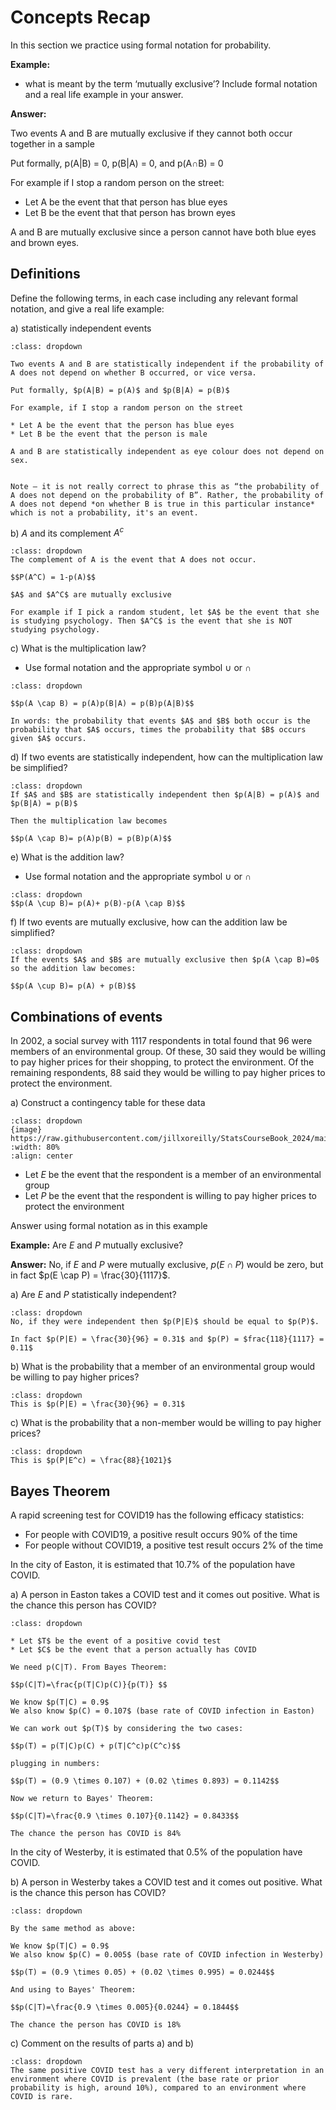 # Concepts Recap


In this section we practice using formal notation for probability.

**Example:**

* what is meant by the term ‘mutually exclusive’? Include formal notation and a real life example in your answer.

**Answer:**

Two events A and B are mutually exclusive if they cannot both occur together in a sample

Put formally, p(A|B) = 0, p(B|A) = 0, and p(A∩B) = 0

For example if I stop a random person on the street:

* Let A be the event that that person has blue eyes
* Let B be the event that that person has brown eyes

A and B are mutually exclusive since a person cannot have both blue eyes and brown eyes.

## Definitions

Define the following terms, in each case including any relevant formal notation, and give a real life example:

a) statistically independent events

```{admonition} Click to reveal answer
:class: dropdown

Two events A and B are statistically independent if the probability of A does not depend on whether B occurred, or vice versa. 

Put formally, $p(A|B) = p(A)$ and $p(B|A) = p(B)$

For example, if I stop a random person on the street

* Let A be the event that the person has blue eyes
* Let B be the event that the person is male

A and B are statistically independent as eye colour does not depend on sex.


Note – it is not really correct to phrase this as “the probability of A does not depend on the probability of B”. Rather, the probability of A does not depend *on whether B is true in this particular instance* which is not a probability, it's an event. 
```

b) $A$ and its complement $A^c$ 

```{admonition} Click to reveal answer
:class: dropdown
The complement of A is the event that A does not occur.

$$P(A^C) = 1-p(A)$$

$A$ and $A^C$ are mutually exclusive

For example if I pick a random student, let $A$ be the event that she is studying psychology. Then $A^C$ is the event that she is NOT studying psychology.

```

c) What is the multiplication law? 	

* Use formal notation and the appropriate symbol $\cup$ or $\cap$


```{admonition} Click to reveal answer
:class: dropdown

$$p(A \cap B) = p(A)p(B|A) = p(B)p(A|B)$$

In words: the probability that events $A$ and $B$ both occur is the probability that $A$ occurs, times the probability that $B$ occurs given $A$ occurs.

```


d) If two events are statistically independent, how can the multiplication law be simplified?

```{admonition} Click to reveal answer
:class: dropdown
If $A$ and $B$ are statistically independent then $p(A|B) = p(A)$ and $p(B|A) = p(B)$

Then the multiplication law becomes 

$$p(A \cap B)= p(A)p(B) = p(B)p(A)$$

```

e) 	What is the addition law?

* Use formal notation and the appropriate symbol $\cup$ or $\cap$

```{admonition} Click to reveal answer
:class: dropdown
$$p(A \cup B)= p(A)+ p(B)-p(A \cap B)$$
```

f) If two events are mutually exclusive, how can the addition law be simplified?

```{admonition} Click to reveal answer
:class: dropdown
If the events $A$ and $B$ are mutually exclusive then $p(A \cap B)=0$ so the addition law becomes:

$$p(A \cup B)= p(A) + p(B)$$

```





## Combinations of events

In 2002, a social survey with 1117 respondents in total found that 96 were members of an environmental group. Of these, 30 said they would be willing to pay higher prices for their shopping, to protect the environment. Of the remaining respondents, 88 said they would be willing to pay higher prices to protect the environment.

a) Construct a contingency table for these data

```{admonition} Click to reveal answer
:class: dropdown
{image} https://raw.githubusercontent.com/jillxoreilly/StatsCourseBook_2024/main/images/Chp9_ExerciseTable.png
:width: 80%
:align: center
```

* Let $E$ be the event that the respondent is a member of an environmental group
* Let $P$ be the event that the respondent is willing to pay higher prices to protect the environment

Answer using formal notation as in this example

**Example:** Are $E$ and $P$ mutually exclusive?

**Answer:** No, if $E$ and $P$ were mutually exclusive, $p(E \cap P)$ would be zero, but in fact $p(E \cap P) = \frac{30}{1117}$. 

a) Are $E$ and $P$ statistically independent?

```{admonition} Click to reveal answer
:class: dropdown
No, if they were independent then $p(P|E)$ should be equal to $p(P)$. 

In fact $p(P|E) = \frac{30}{96} = 0.31$ and $p(P) = $frac{118}{1117} = 0.11$

```

b) What is the probability that a member of an environmental group would be willing to pay higher prices?

```{admonition} Click to reveal answer
:class: dropdown
This is $p(P|E) = \frac{30}{96} = 0.31$

```

c) What is the probability that a non-member would be willing to pay higher prices?

```{admonition} Click to reveal answer
:class: dropdown
This is $p(P|E^c) = \frac{88}{1021}$

```


## Bayes Theorem

A rapid screening test for COVID19 has the following efficacy statistics:

* For people with COVID19, a positive result occurs 90% of the time
* For people without COVID19, a positive test result occurs 2% of the time

In the city of Easton, it is estimated that 10.7% of the population have COVID.

a) A person in Easton takes a COVID test and it comes out positive. What is the chance this person has COVID?

```{admonition} Click to reveal answer
:class: dropdown

* Let $T$ be the event of a positive covid test
* Let $C$ be the event that a person actually has COVID

We need p(C|T). From Bayes Theorem:

$$p(C|T)=\frac{p(T|C)p(C)}{p(T)} $$

We know $p(T|C) = 0.9$
We also know $p(C) = 0.107$ (base rate of COVID infection in Easton)

We can work out $p(T)$ by considering the two cases:

$$p(T) = p(T|C)p(C) + p(T|C^c)p(C^c)$$

plugging in numbers:

$$p(T) = (0.9 \times 0.107) + (0.02 \times 0.893) = 0.1142$$

Now we return to Bayes' Theorem:

$$p(C|T)=\frac{0.9 \times 0.107}{0.1142} = 0.8433$$

The chance the person has COVID is 84%

```

In the city of Westerby, it is estimated that 0.5% of the population have COVID.

b) A person in Westerby takes a COVID test and it comes out positive. What is the chance this person has COVID?

```{admonition} Click to reveal answer
:class: dropdown

By the same method as above:

We know $p(T|C) = 0.9$
We also know $p(C) = 0.005$ (base rate of COVID infection in Westerby)

$$p(T) = (0.9 \times 0.05) + (0.02 \times 0.995) = 0.0244$$

And using to Bayes' Theorem:

$$p(C|T)=\frac{0.9 \times 0.005}{0.0244} = 0.1844$$

The chance the person has COVID is 18%

```

c) Comment on the results of parts a) and b)

```{admonition} Click to reveal answer
:class: dropdown
The same positive COVID test has a very different interpretation in an environment where COVID is prevalent (the base rate or prior probability is high, around 10%), compared to an environment where COVID is rare.
```
